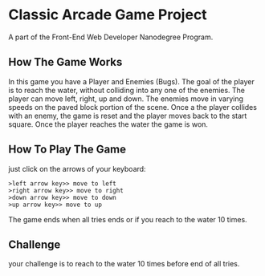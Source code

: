 # Classic Arcade Game Project
A part of the Front-End Web Developer Nanodegree Program.

## How The Game Works
In this game you have a Player and Enemies (Bugs). The goal of the player is to reach the water, without colliding into any one of the enemies. The player can move left, right, up and down. The enemies move in varying speeds on the paved block portion of the scene. Once a the player collides with an enemy, the game is reset and the player moves back to the start square. Once the player reaches the water the game is won.

## How To Play The Game
just click on the arrows of your keyboard:

    >left arrow key>> move to left
    >right arrow key>> move to right
    >down arrow key>> move to down
    >up arrow key>> move to up
    
The game ends when all tries ends or if you reach to the water 10 times.

## Challenge
your challenge is to reach to the water 10 times before end of all tries.
